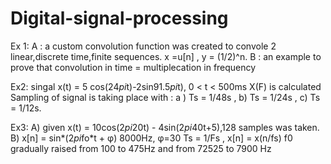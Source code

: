 # Digital-signal-processing

Ex 1: A : a custom convolution function was created to convole 2 linear,discrete time,finite sequences. x =u[n] , y = (1/2)^n.
      B : an example to prove that convolution in time = multiplecation in frequency
      
Ex2: singal x(t) = 5 cos(24*pi*t)-2sin91.5*pi*t), 0 < t < 500ms
            X(F) is calculated
            Sampling of signal is taking place with : a ) Ts = 1/48s , b) Ts = 1/24s , c) Ts = 1/12s.
           
Ex3: A) given x(t) = 10cos(2*pi*20t) - 4sin(2*pi*40t+5),128 samples was taken.
     B) x[n] = sin*(2*pi*fo*t + φ) 8000Hz, φ=30
        Ts = 1/Fs , x[n] = x(n/fs)
        f0 gradually raised from 100 to 475Hz and from 72525 to 7900 Hz
